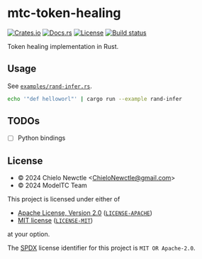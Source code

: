 # mtc-token-healing

[![Crates.io](https://img.shields.io/crates/v/mtc-token-healing.svg)](https://crates.io/crates/mtc-token-healing)
[![Docs.rs](https://img.shields.io/docsrs/mtc-token-healing.svg)](https://docs.rs/mtc-token-healing)
[![License](https://img.shields.io/badge/license-MIT%2FApache--2.0-informational.svg)](#license)
[![Build status](https://github.com/ModelTC/mtc-token-healing/actions/workflows/ci.yml/badge.svg)](https://github.com/ModelTC/mtc-token-healing/actions)

Token healing implementation in Rust.

## Usage

See [`examples/rand-infer.rs`](examples/rand-infer.rs).

```sh
echo '"def helloworl"' | cargo run --example rand-infer
```

## TODOs

- [ ] Python bindings

## License

- &copy; 2024 Chielo Newctle \<[ChieloNewctle@gmail.com](mailto:ChieloNewctle@gmail.com)\>
- &copy; 2024 ModelTC Team

This project is licensed under either of

- [Apache License, Version 2.0](https://www.apache.org/licenses/LICENSE-2.0) ([`LICENSE-APACHE`](LICENSE-APACHE))
- [MIT license](https://opensource.org/licenses/MIT) ([`LICENSE-MIT`](LICENSE-MIT))

at your option.

The [SPDX](https://spdx.dev) license identifier for this project is `MIT OR Apache-2.0`.
